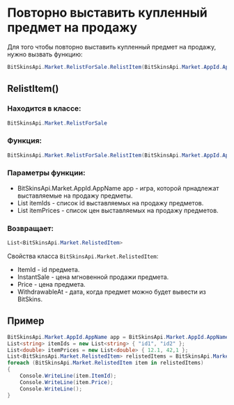 ﻿# Повторно выставить купленный предмет на продажу

Для того чтобы повторно выставить купленный предмет на продажу, нужно вызвать функцию:

```csharp
BitSkinsApi.Market.RelistForSale.RelistItem(BitSkinsApi.Market.AppId.AppName app, List<string> itemIds, List<double> itemPrices);
```

## RelistItem()

### Находится в классе:

```csharp
BitSkinsApi.Market.RelistForSale
```

### Функция:

```csharp
BitSkinsApi.Market.RelistForSale.RelistItem(BitSkinsApi.Market.AppId.AppName app, List<string> itemIds, List<double> itemPrices);
```

### Параметры функции:

* BitSkinsApi.Market.AppId.AppName app - игра, которой прнадлежат выставляемые на продажу предметы.
* List<string> itemIds - список id выставляемых на продажу предметов.
* List<double> itemPrices - список цен выставляемых на продажу предметов.

### Возвращает:

```csharp
List<BitSkinsApi.Market.RelistedItem>
```

Свойства класса ```BitSkinsApi.Market.RelistedItem```:
* ItemId - id предмета.
* InstantSale - цена мгновенной продажи предмета.
* Price - цена предмета.
* WithdrawableAt - дата, когда предмет можно будет вывести из BitSkins.

## Пример

```csharp
BitSkinsApi.Market.AppId.AppName app = BitSkinsApi.Market.AppId.AppName.CounterStrikGlobalOffensive;
List<string> itemIds = new List<string> { "id1", "id2" };
List<double> itemPrices = new List<double> { 12.1, 42,1 };
List<BitSkinsApi.Market.RelistedItem> relistedItems = BitSkinsApi.Market.RelistForSale.RelistItem(app, itemIds, itemPrices);
foreach (BitSkinsApi.Market.RelistedItem item in relistedItems)
{
    Console.WriteLine(item.ItemId);
    Console.WriteLine(item.Price);
    Console.WriteLine();
}
```